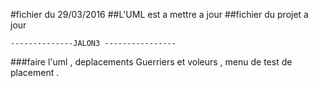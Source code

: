 #fichier du 29/03/2016
##L'UML est a mettre a jour 
##fichier du projet a jour


    --------------JALON3 ----------------
    
###faire l'uml , deplacements Guerriers et voleurs , menu de test de placement .
